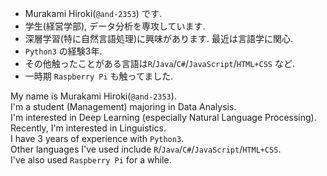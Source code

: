 
- Murakami Hiroki(`@and-2353`) です.
- 学生(経営学部), データ分析を専攻しています.
- 深層学習(特に自然言語処理)に興味があります. 最近は言語学に関心.
- `Python3` の経験3年.
- その他触ったことがある言語は`R`/`Java`/`C#`/`JavaScript`/`HTML+CSS` など.
- 一時期 `Raspberry Pi` も触ってました.


My name is Murakami Hiroki(`@and-2353`).<br>
I'm a student (Management) majoring in Data Analysis.<br>
I'm interested in Deep Learning (especially Natural Language Processing). Recently, I'm interested in Linguistics.<br>
I have 3 years of experience with `Python3`.<br>
Other languages I've used include `R`/`Java`/`C#`/`JavaScript`/`HTML+CSS`.<br>
I've also used `Raspberry Pi` for a while.<br>


<!---
and-2353/and-2353 is a ✨ special ✨ repository because its `README.md` (this file) appears on your GitHub profile.
You can click the Preview link to take a look at your changes.
--->
